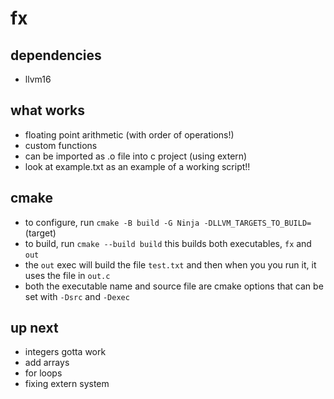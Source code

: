 # fx

## dependencies
- llvm16

## what works
- floating point arithmetic (with order of operations!)
- custom functions
- can be imported as .o file into c project (using extern)
- look at example.txt as an example of a working script!!

## cmake
- to configure, run `cmake -B build -G Ninja -DLLVM_TARGETS_TO_BUILD=` (target)
- to build, run `cmake --build build` this builds both executables, `fx` and `out`
- the `out` exec will build the file `test.txt` and then when you you run it, it uses the file in `out.c`
- both the executable name and source file are cmake options that can be set with `-Dsrc` and `-Dexec`

## up next
- integers gotta work
- add arrays
- for loops
- fixing extern system